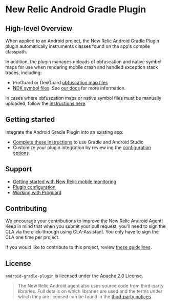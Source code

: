New Relic Android Gradle Plugin
===============================

## High-level Overview

When applied to an Android project, the New Relic [Android Gradle Plugin](https://github.com/newrelic/android-gradle-plugin) plugin automatically instruments classes 
found on the app's compile classpath. 

In addition, the plugin manages uploads of obfuscation and native symbol maps for use when rendering mobile crash and handled
exception stack traces, including:
* ProGuard or DexGuard [obfuscation map files](https://developer.android.com/studio/build/shrink-code#enable)
* [NDK symbol files](https://docs.bugsnag.com/api/ndk-symbol-mapping-upload/). See [our docs](https://docs.newrelic.com/docs/mobile-monitoring/new-relic-mobile-android/install-configure/android-agent-native-crash-reporting/) for more information.


In cases where obfuscation maps or native symbol files  must be manually uploaded, follow the [instructions here](https://docs.newrelic.com/docs/mobile-monitoring/new-relic-mobile-android/install-configure/android-agent-crash-reporting#manual-proguard).


## Getting started

Integrate the Android Gradle Plugin into an existing app:

* [Complete these instructions](https://docs.newrelic.com/docs/mobile-monitoring/new-relic-mobile-android/install-configure/install-android-apps-gradle-android-studio#configuration) to use Gradle and Android Studio
* Customize your plugin integration by review ing the [configuration options](https://docs.newrelic.com/docs/mobile-monitoring/new-relic-mobile-android/install-configure/configure-new-relic-gradle-plugin).

## Support

* [Getting started with New Relic mobile monitoring](https://docs.newrelic.com/docs/mobile-monitoring/new-relic-mobile-android/install-configure/install-android-apps-gradle-android-studio)
* [Plugin configuration](https://docs.newrelic.com/docs/mobile-monitoring/new-relic-mobile-android/install-configure/configure-new-relic-gradle-plugin)  
* [Working with Proguard](https://docs.newrelic.com/docs/mobile-monitoring/new-relic-mobile-android/install-configure/configure-proguard-or-dexguard-android-apps)

## Contributing

We encourage your contributions to improve the New Relic Android Agent! Keep in mind that when you submit your pull request, you'll need to sign the CLA via the click-through using CLA-Assistant. You only have to sign the CLA one time per project.

If you would like to contribute to this project, review [these guidelines](../CONTRIBUTING.md).


## License
`android-gradle-plugin` is licensed under the [Apache 2.0](http://apache.org/licenses/LICENSE-2.0.txt) License.
> The New Relic Android agent also uses source code from third-party libraries. Full details on which libraries are used and the terms under which they are licensed can be found  in the [third-party notices](../THIRD_PARTY_NOTICES.md).
